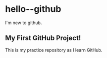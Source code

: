 # hello--github
I'm new to github. 
## My First GitHub Project!
This is my practice repository as I learn GitHub.
